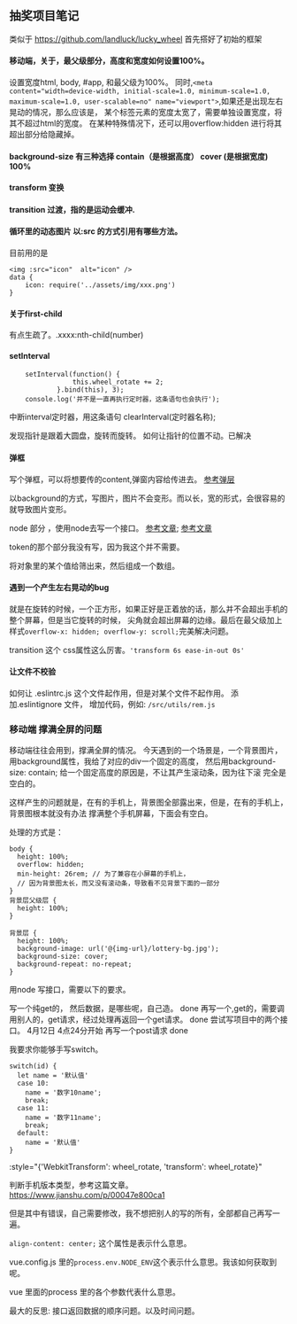 ## 抽奖项目笔记

类似于 https://github.com/landluck/lucky_wheel
首先搭好了初始的框架

#### 移动端，关于，最父级部分，高度和宽度如何设置100%。

设置宽度html, body, #app, 和最父级为100%。
同时,`<meta content="width=device-width, initial-scale=1.0, minimum-scale=1.0, maximum-scale=1.0, user-scalable=no" name="viewport">`,如果还是出现左右晃动的情况，那么应该是，
某个标签元素的宽度太宽了，需要单独设置宽度，将其不超过html的宽度。
在某种特殊情况下，还可以用overflow:hidden 进行将其超出部分给隐藏掉。

#### background-size 有三种选择 contain（是根据高度） cover (是根据宽度) 100%

#### transform 变换

#### transition 过渡，指的是运动会缓冲.

#### 循环里的动态图片 以:src 的方式引用有哪些方法。
目前用的是
```
<img :src="icon"  alt="icon" />
data {
	icon: require('../assets/img/xxx.png')
}
```

#### 关于first-child 

有点生疏了。.xxxx:nth-child(number)

#### setInterval

```
	setInterval(function() {
                this.wheel_rotate += 2;
            }.bind(this), 3);
    console.log('并不是一直再执行定时器，这条语句也会执行');
```

中断interval定时器，用这条语句 clearInterval(定时器名称);

发现指针是跟着大圆盘，旋转而旋转。
如何让指针的位置不动。已解决

#### 弹框

写个弹框，可以将想要传的content,弹窗内容给传进去。
[参考弹层](https://juejin.im/post/5adadba66fb9a07ac859fb38)

以background的方式，写图片，图片不会变形。而以长，宽的形式，会很容易的就导致图片变形。

node 部分 ，使用node去写一个接口。
[参考文章](https://www.zhihu.com/people/miya1019/posts?page=1);
[参考文章](https://blog.csdn.net/djjj123456789?t=1)

token的那个部分我没有写，因为我这个并不需要。

将对象里的某个值给筛出来，然后组成一个数组。

#### 遇到一个产生左右晃动的bug

就是在旋转的时候，一个正方形，如果正好是正着放的话，那么并不会超出手机的整个屏幕，但是当它旋转的时候，
尖角就会超出屏幕的边缘。最后在最父级加上样式`overflow-x: hidden;
  overflow-y: scroll;`完美解决问题。

transition 这个 css属性这么厉害。`'transform 6s ease-in-out 0s'`

#### 让文件不校验

如何让 .eslintrc.js 这个文件起作用，但是对某个文件不起作用。
添加.eslintignore 文件， 增加代码，例如: `/src/utils/rem.js`


### 移动端 撑满全屏的问题

移动端往往会用到，撑满全屏的情况。
今天遇到的一个场景是，一个背景图片，用background属性，我给了对应的div一个固定的高度，
然后用background-size: contain; 给一个固定高度的原因是，不让其产生滚动条，因为往下滚
完全是空白的。

这样产生的问题就是，在有的手机上，背景图全部露出来，但是，在有的手机上，背景图根本就没有办法
撑满整个手机屏幕，下面会有空白。


处理的方式是：
```
body {
  height: 100%;
  overflow: hidden;
  min-height: 26rem; // 为了兼容在小屏幕的手机上，
  // 因为背景图太长，而又没有滚动条，导致看不见背景下面的一部分
}
背景层父级层 {
  height: 100%;
}

背景层 {
  height: 100%;
  background-image: url('@{img-url}/lottery-bg.jpg');
  background-size: cover;
  background-repeat: no-repeat;
}
```

用node 写接口，需要以下的要求。

写一个纯get的， 然后数据，是哪些呢，自己造。    done
再写一个,get的，需要调用别人的，get请求，经过处理再返回一个get请求。 done
尝试写项目中的两个接口。 4月12日 4点24分开始 再写一个post请求 done

我要求你能够手写switch。
```
switch(id) {
  let name = '默认值'
  case 10:
    name = '数字10name';
    break;
  case 11:
    name = '数字11name';
    break;
  default:
    name = '默认值'
}
```

:style="{'WebkitTransform': wheel_rotate, 'transform': wheel_rotate}" 

判断手机版本类型，参考这篇文章。https://www.jianshu.com/p/00047e800ca1

但是其中有错误，自己需要修改，我不想把别人的写的所有，全部都自己再写一遍。

`align-content: center;` 这个属性是表示什么意思。

vue.config.js 里的`process.env.NODE_ENV`这个表示什么意思。我该如何获取到呢。

vue 里面的process 里的各个参数代表什么意思。

最大的反思:  接口返回数据的顺序问题。以及时间问题。







  





  



